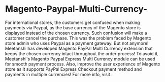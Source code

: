 # Magento-Paypal-Multi-Currency-
For international stores, the customers get confused when making payments via Paypal, as the base currency of the Magento store is displayed instead of the chosen currency. Such confusion will make a customer cancel the purchase. This was the problem faced by Magento store admin who uses Paypal as a payment gateway. But not anymore! Meetanshi has developed Magento PayPal Multi Currency extension that keeps the chosen currency intact throughout the order process! To avoid it, Meetanshi's Magento Paypal Express Multi Currency module can be used for smooth payment process. Also, improve the user experience of Magento store as it supports PayPal Express Checkout payment method and payments in multiple currencies! For more info, visit : 
